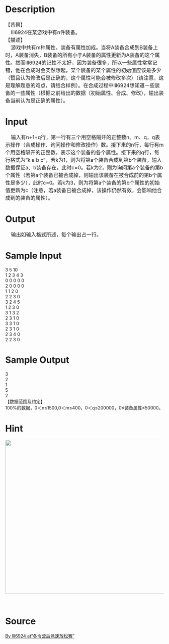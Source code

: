 
# Description

<div class="content"><div><span style="font-size: medium">【背景】</span></div>
<div><span style="font-size: medium">    lll6924在某游戏中有n件装备。</span></div>
<div><span style="font-size: medium">【描述】</span></div>
<div><span style="font-size: medium">    游戏中共有m种属性，装备有属性加成。当将A装备合成到B装备上时，A装备消失，B装备的所有小于A装备的属性更新为A装备的这个属性。然而lll6924的记性不太好，因为装备很多，所以一些属性常常记错，他在合成时会突然想起，某个装备的某个属性的初始值应该是多少（暂且认为修改后是正确的，这个属性可能会被修改多次）（请注意，这是理解题意的难点，请结合样例）。在合成过程中lll6924想知道一些装备的一些属性（根据之前给出的数据（初始属性、合成、修改），输出装备当前认为是正确的属性）。</span></div></div>

# Input

<div class="content"><div><span style="font-size: medium">    输入有n+1+q行，第一行有三个用空格隔开的正整数n、m、q，q表示操作（合成操作、询问操作和修改操作）数。接下来的n行，每行有m个用空格隔开的正整数，表示这个装备的各个属性。接下来的q行，每行格式为“k a b c”，若k为1，则为将第a个装备合成到第b个装备，输入数据保证a、b装备存在，此时c=0。若k为2，则为询问第a个装备的第b个属性（若第a个装备已被合成掉，则输出该装备在被合成前的第b个属性是多少），此时c=0。若k为3，则为将第a个装备的第b个属性的初始值更新为c（注意，若a装备已被合成掉，该操作仍然有效，会影响他合成到的装备的属性）。</span></div></div>

# Output

<div class="content"><div><span style="font-size: medium">    输出如输入格式所述，每个输出占一行。</span></div></div>

# Sample Input

<div class="content"><span class="sampledata">3 5 10<br/>
1 2 3 4 3<br/>
0 0 0 0 0<br/>
2 0 0 0 0<br/>
1 1 2 0<br/>
2 2 3 0<br/>
3 2 4 5<br/>
1 2 3 0<br/>
3 1 3 2<br/>
2 3 1 0<br/>
3 3 1 0<br/>
2 3 1 0<br/>
2 3 4 0<br/>
2 2 3 0<br/>
</span></div>

# Sample Output

<div class="content"><span class="sampledata">3<br/>
2<br/>
1<br/>
5<br/>
2<br/>
【数据范围及约定】<br/>
100%的数据，0＜n≤1500,0＜m≤400，0＜q≤200000，0≤装备属性≤50000。<br/>
</span></div>

# Hint

<div class="content"><p></p><p><img height="487" alt="" width="606" src="/source/bzoj/3443/img/aHR0cHM6Ly9seWRzeS5jb20vSnVkZ2VPbmxpbmUvdXBsb2FkLzIwMTQwMi8xMS5qcGc=.jpg"/></p><br/>
<p></p><p></p></div>

# Source

<div class="content"><p><a href="problemset.php?search=By lll6924 at“冬令营后竞速放松赛”">By lll6924 at“冬令营后竞速放松赛”</a></p></div>

